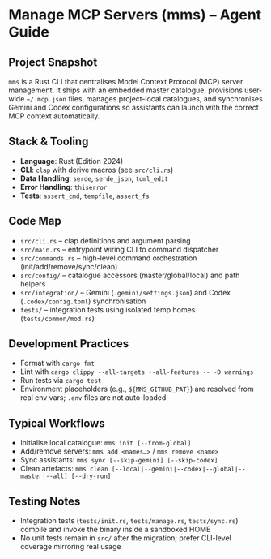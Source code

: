 # Manage MCP Servers (mms) – Agent Guide

## Project Snapshot
`mms` is a Rust CLI that centralises Model Context Protocol (MCP) server management. It ships with an embedded master catalogue, provisions user-wide `~/.mcp.json` files, manages project-local catalogues, and synchronises Gemini and Codex configurations so assistants can launch with the correct MCP context automatically.

## Stack & Tooling
- **Language**: Rust (Edition 2024)
- **CLI**: `clap` with derive macros (see `src/cli.rs`)
- **Data Handling**: `serde`, `serde_json`, `toml_edit`
- **Error Handling**: `thiserror`
- **Tests**: `assert_cmd`, `tempfile`, `assert_fs`

## Code Map
- `src/cli.rs` – clap definitions and argument parsing
- `src/main.rs` – entrypoint wiring CLI to command dispatcher
- `src/commands.rs` – high-level command orchestration (init/add/remove/sync/clean)
- `src/config/` – catalogue accessors (master/global/local) and path helpers
- `src/integration/` – Gemini (`.gemini/settings.json`) and Codex (`.codex/config.toml`) synchronisation
- `tests/` – integration tests using isolated temp homes (`tests/common/mod.rs`)

## Development Practices
- Format with `cargo fmt`
- Lint with `cargo clippy --all-targets --all-features -- -D warnings`
- Run tests via `cargo test`
- Environment placeholders (e.g., `${MMS_GITHUB_PAT}`) are resolved from real env vars; `.env` files are not auto-loaded

## Typical Workflows
- Initialise local catalogue: `mms init [--from-global]`
- Add/remove servers: `mms add <names…>` / `mms remove <name>`
- Sync assistants: `mms sync [--skip-gemini] [--skip-codex]`
- Clean artefacts: `mms clean [--local|--gemini|--codex|--global|--master|--all] [--dry-run]`

## Testing Notes
- Integration tests (`tests/init.rs`, `tests/manage.rs`, `tests/sync.rs`) compile and invoke the binary inside a sandboxed HOME
- No unit tests remain in `src/` after the migration; prefer CLI-level coverage mirroring real usage
